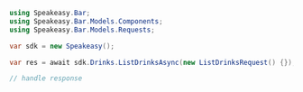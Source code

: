 <!-- Start SDK Example Usage -->
```csharp
using Speakeasy.Bar;
using Speakeasy.Bar.Models.Components;
using Speakeasy.Bar.Models.Requests;

var sdk = new Speakeasy();

var res = await sdk.Drinks.ListDrinksAsync(new ListDrinksRequest() {});

// handle response
```
<!-- End SDK Example Usage -->